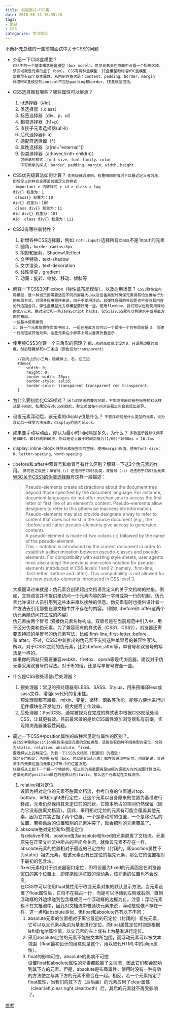 ```yaml
---
title: 前端面试-CSS篇
date: 2016-06-13 16:35:26
tags: 
- 面试
- CSS
categories: 学习笔记
---
```

不断补充总结的一些前端面试中关于CSS的问题<!-- more -->  

- 介绍一下CSS盒模型？  
	`CSS中的一个基本概念是盒模型（box model）。可见元素会在页面中占据一个矩形区域，该区域就是元素的盒子（box）。`
	`CSS有两种盒模型：IE盒模型和标准W3C盒模型`  
	`盒模型有四个基本属性，从内到外依次是：content、padding、border、margin`  
	`标准W3C盒模型的content不包括padding和border，IE盒模型包括。`  

- CSS选择器有哪些？哪些属性可以继承？  
	1. id选择器（#id）  
	2. 类选择器（.class）  
	3. 标签选择器（div、p、ul）  
	4. 相邻选择器（h1+p）  
	5. 直接子元素选择器(ul>li)  
	6. 后代选择器(li a)  
	7. 通配符选择器（*）  
	8. 属性选择器（a[rel="external"]）  
	9. 伪类选择器（a:hover,li:nth-child(n)）  
	`可继承的样式：font-size、font-family、color`  
	`不可继承的样式：border、padding、margin、width、height`

- CSS优先级算法如何计算？
	`优先级就近原则，权重相同的情况下以最近定义者为准，即后定义的样式会覆盖前面定义的样式`  
	`!important > 内联样式 > id > class > tag`  
	`div{} 权重为：1`  
	`.class{} 权重为：10`  
	`#id{} 权重为：100`  
	`.class div{} 权重为：11`  
	`#id div{} 权重为：101`  
	`#id .class div{} 权重为：111`   

- CSS3有哪些新特性？  
	1. 新增各种CSS选择器，例如`:not(.input)`选择所有class不是‘input’的元素  
	2. 圆角，`border-radius:8px`  
	3. 阴影和反射，Shadow\Reflect  
	4. 文字特效，text-shadow
	5. 文字渲染，text-decoration
	6. 线性渐变，gradient
	7. 动画：旋转、缩放、移动、倾斜等

- 解释一下CSS3的Flexbox（弹性盒布局模型），以及适用场景？
	`CSS3弹性盒布局模型，是一种当页面需要适应不同的屏幕大小以及设备类型时确保元素拥有恰当排布行为的布局方式。对很多应用程序来说，由于不使用浮动，且弹性容器的外边距也不会与其内容的外边距合并，弹性盒模型比方框模型要好用一些。使用flexbox，我们可以告别使用浮动的div元素、绝对定位和一些JavaScript hacks，仅仅几行CSS就可以构建水平或垂直方向的布局。`  
	`一些基本使用案例：`  
	`1. 将一个元素放置在页面中间`
	`2. 一组在垂直方向可以一个紧挨一个的布局容器`
	`3. 创建一行按钮或其他元素，这些元素在小屏幕上可以垂直折叠显示`  

- 使用纯CSS3创建一个三角形的原理？
	`把元素的高度宽度设为0，只设置边框的宽度，然后隐藏掉其中三条边（颜色设为transparent）`  
		
		//指向上的小三角，隐藏掉上、右、左三边
		#demo{
			width: 0;
			height: 0;
			border-width: 20px;
			border-style: solid;
			border-color: transparent transparent red transparent;
		}

- 为什么要初始化CSS样式？
	`因为浏览器的兼容问题，不同浏览器对有些标签的默认样式是不同的，如果没有对CSS初始化，那么页面在不同浏览器之间会表现出差异。`

- 设置元素浮动后，该元素的display值是什么？
	`不管浮动前是什么类型的元素，设为浮动后一律变为块元素，display的值为block。`

- 如果要手动写动画，你认为最小时间间隔是多久，为什么？
	`多数显示器默认频率是60HZ，即1秒刷新60次，所以理论上最小时间间隔为(1/60)*1000ms = 16.7ms`

- display: inline-block
	`移除元素标签间的空格、使用margin负值、使用font-size：0、letter-spacing、word-spacing`

- ::before和:after中双冒号和单冒号有什么区别？解释一下这2个伪元素的作用。
	`简而言之就是：单冒号（:）记法用于CSS3伪类，双冒号（::）记法用于CSS3伪元素`  
	[W3C关于CSS3的伪类选择器](https://www.qianduan.net/before-and-before-the-difference-between/)有这样一段描述：
	> Pseudo-elements create abstractions about the document tree beyond those specified by the document language. For instance, document languages do not offer mechanisms to access the first letter or first line of an element's content. Pseudo-elements allow designers to refer to this otherwise inaccessible information. Pseudo-elements may also provide designers a way to refer to content that does not exist in the source document (e.g., the ::before and ::after pseudo-elements give access to generated content).  
	A pseudo-element is made of two colons (::) followed by the name of the pseudo-element.  
	This :: notation is introduced by the current document in order to establish a discrimination between pseudo-classes and pseudo-elements. For compatibility with existing style sheets, user agents must also accept the previous one-colon notation for pseudo-elements introduced in CSS levels 1 and 2 (namely, :first-line, :first-letter, :before and :after). This compatibility is not allowed for the new pseudo-elements introduced in CSS level 3.
	
	大概翻译过来就是：伪元素会创建超出文档语言定义的关于文档树的抽象。例如，文档语言并不提供来访问一个元素内容的第一字母或第一行的机制。伪元素允许设计人员引用到这些本来难以接触的信息。伪元素有时也提供设计者一种方法去引用那些在源文档中并不存在的内容。（例如,::before和::after这两个伪元素能访问其生成的内容）  
	伪元素由两个冒号::紧接伪元素名称构成。双冒号是在当前规范中引入中，用于区分伪类和伪元素。为了兼容现有的样式表（CSS1，CSS2），浏览器还需要支持旧的单冒号的伪元素写法，比如:first-line,:first-letter,:before和:after。不过，CSS3中新推出的伪元素不支持这种单冒号的兼容性写法。  
	所以，对于CSS2之前的伪元素，比如:before,:after等，单冒号和双冒号的写法是一样的。  
	如果你的网站只需要兼容webkit、firefox、opera等现代浏览器，建议对于伪元素采用双冒号的写法。对于IE的话，还是写单冒号安全一些。 

- 什么是CSS预处理器/后处理器？
	1. 预处理器：常见的预处理器有LESS、SASS、Stylus，用来预编译less或sass文件，增强css代码的复用性。  
	预处理器都有层级、mixin、变量、循环、函数等功能，能够方便地进行UI组件模块化开发能力，极大提高工作效率。
	2. 后处理器：PostCSS，通常被视为在完成的样式表中根据CSS规范处理CSS，让其更有效。目前最常做的是给CSS属性添加浏览器私有前缀，实现跨浏览器兼容性问题。

- 简述一下CSS中position属性的四种常见定位属性的区别？。  
	`在CSS中使用position属性来指定元素的定位类型，该属性有四种不同类型的定位，分别为static、relative、absolute、fixed。`  
	`要理解以上四种定位，先看一下CSS的文档流（普通流）的概念：`  
	`除非专门指定，否则所有框（box，也就是html元素）都在普通流中定位。也就是说，普通流中的元素位置由元素在HTML中的位置决定。`  
	`块级框从上到下一个接一个地排列，框之间的垂直距离是由框的竖直方向外边距计算出来。若某元素的position属性的是默认的static，那么这个元素就在文档流中。`  
	1. relative相对定位  
	设置为相对定位的元素不脱离文档流，参考自身的位置通过top、bottom、left和right进行定位，让这个元素以自身原来的位置为基准进行移动，元素仍然保持其未定位前的形状，它原本所占的空间仍然保留（因为它没有脱离文档流）。因此，采用相对定位的元素有可能会覆盖其他元素，因为它其实占据了两个位置，一个是移动前的位置，一个是移动后的位置，若移动后的位置和别的元素冲突了，就会把别的元素覆盖了。
	2. absolute绝对定位和fix固定定位  
	与relative不同，position值为absolute和fixed的元素脱离了文档流，元素原先在正常文档流中所占的空间会关闭，就像该元素不存在一样。  
	absolute元素的位置相对于最近的已定位的（封闭的，即position属性不为static）祖先元素，若该元素没有已定位的祖先元素，那么它的位置相对于最初的包含块。  
	fixed元素相对于浏览器窗口定位，即将设置为fixed的元素固定在浏览器窗口的某个位置上，即使拖动浏览器的滚动条，该元素的位置也不会改变。  
	在CSS中可以使用float属性用于改变元素对象的默认显示方法。当元素设置了float属性后，它将不在独占一行，而是可以浮动到左侧或右侧，直到浮动框的外边缘碰到包含框或另一个浮动框的边框为止。注意：浮动元素也不在文档流中，因此对文档流中普通块元素来说，浮动框就像不存在一样，这一点和absolute类似，但float和absolute还有以下不同：  
		1. absolute元素的位置相对于离它最近的已定位（封闭的）祖先元素，它可以以父元素4条边为基准进行定位。而float属性定位时则是根据left或right属性值，以父元素的左上或右上为基准进行定位。
		2. 采用absolute定位的元素不能被文本所包围，而浮动元素可以被文本包围（float最初设计的用意就是这个，用以取代HTML中的align属性）。
		3. float的影响可控，absolute的影响不可控  
		设置float和absolute属性的元素都脱离了文档流，因此它们都会影响到其下方的元素。但是，absolute是布局属性，使用时没有一种有效的方法使之与其下方的元素不重合在一起。相反，若一个元素指定了float属性，当我们向其下方（后后面）的元素应用了clear属性（clear:left,clear:right,clear:both）后，其后的元素就不再受影响了。

	
[参考](https://github.com/markyun/My-blog/tree/master/Front-end-Developer-Questions/Questions-and-Answers)